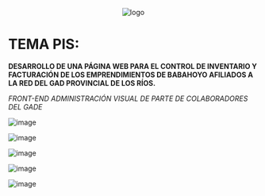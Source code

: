 <center style="text-align: center">

![logo](https://github.com/carloscolchinec/pis-istb232/assets/75394232/d03090a6-02f3-40d7-8612-7fa03ba05591)

</center>


# TEMA PIS: 
**DESARROLLO DE UNA PÁGINA WEB PARA EL CONTROL DE INVENTARIO Y FACTURACIÓN DE LOS EMPRENDIMIENTOS DE BABAHOYO AFILIADOS A LA RED DEL GAD PROVINCIAL DE LOS RÍOS.**

*FRONT-END ADMINISTRACIÓN VISUAL DE PARTE DE COLABORADORES DEL GADE*

![image](https://github.com/carloscolchinec/pis-istb232/assets/75394232/f594dcef-cec1-4827-94e9-3cc0cc99d411)

![image](https://github.com/carloscolchinec/pis-istb232/assets/75394232/ab232aee-7a12-4dfa-b11a-049d7a9c4c86)

![image](https://github.com/carloscolchinec/pis-istb232/assets/75394232/1ede453d-9162-408e-a2c1-e5ed0528e957)

![image](https://github.com/carloscolchinec/pis-istb232/assets/75394232/79928864-4120-48db-b61a-914d7d38b946)

![image](https://github.com/carloscolchinec/pis-istb232/assets/75394232/016c0eea-b951-401f-b909-d27b35e50e02)







